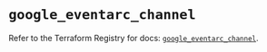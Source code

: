 # `google_eventarc_channel`

Refer to the Terraform Registry for docs: [`google_eventarc_channel`](https://registry.terraform.io/providers/hashicorp/google/5.45.2/docs/resources/eventarc_channel).
